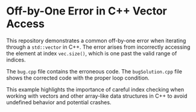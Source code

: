 # Off-by-One Error in C++ Vector Access
This repository demonstrates a common off-by-one error when iterating through a `std::vector` in C++.  The error arises from incorrectly accessing the element at index `vec.size()`, which is one past the valid range of indices.

The `bug.cpp` file contains the erroneous code. The `bugSolution.cpp` file shows the corrected code with the proper loop condition.

This example highlights the importance of careful index checking when working with vectors and other array-like data structures in C++ to avoid undefined behavior and potential crashes.